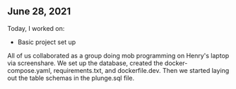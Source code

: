 ## June 28, 2021

Today, I worked on:

- Basic project set up

All of us collaborated as a group doing mob programming on Henry's laptop via screenshare. We set up the database, created the docker-compose.yaml, requirements.txt, and dockerfile.dev. Then we started laying out the table schemas in the plunge.sql file.
